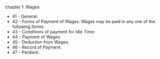 chapter 1: Wages

<ul>
			<li>41 - General: <ul>
			</ul></li>			<li>42 - Forms of Payment of Wages: Wages may be paid in any one of the following forms:<ul>
			</ul></li>			<li>43 - Conditions of payment for Idle Time: <ul>
			</ul></li>			<li>44 - Payment of Wages: <ul>
			</ul></li>			<li>45 - Deduction from Wages: <ul>
			</ul></li>			<li>46 - Record of Payment: <ul>
			</ul></li>			<li>47 - Perdiem: <ul>
			</ul></li></ul>